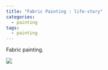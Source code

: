```yaml
---
title: "Fabric Painting : life-story"
categories:
  - painting
tags:
  - painting
---
```


Fabric painting.


<img src="{{site.baseurl}}/assets/art/painting/life-story.jpg">
